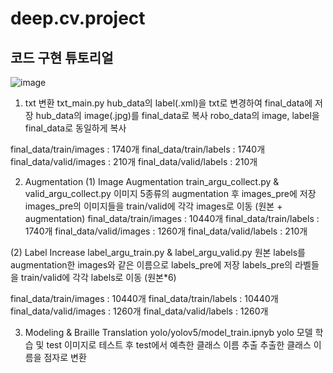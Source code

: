 # deep.cv.project


## 코드 구현 튜토리얼

![image](https://github.com/wwinin/deep.cv.project/assets/103291492/bdc39b03-15e1-4dec-9a52-1d181a9b9697)

01. txt 변환
txt_main.py
hub_data의 label(.xml)을 txt로 변경하여 final_data에 저장
hub_data의 image(.jpg)를 final_data로 복사
robo_data의 image, label을 final_data로 동일하게 복사

final_data/train/images : 1740개
final_data/train/labels : 1740개
final_data/valid/images : 210개
final_data/valid/labels : 210개

02. Augmentation
(1) Image Augmentation
train_argu_collect.py & valid_argu_collect.py
이미지 5종류의 augmentation 후 images_pre에 저장
images_pre의 이미지들을 train/valid에 각각 images로 이동 (원본 + augmentation)
final_data/train/images : 10440개
final_data/train/labels : 1740개
final_data/valid/images : 1260개
final_data/valid/labels : 210개

(2) Label Increase
label_argu_train.py & label_argu_valid.py
원본 labels를 augmentation한 images와 같은 이름으로 labels_pre에 저장
labels_pre의 라벨들을 train/valid에 각각 labels로 이동 (원본*6)

final_data/train/images : 10440개
final_data/train/labels : 10440개
final_data/valid/images : 1260개
final_data/valid/labels : 1260개

03. Modeling & Braille Translation
yolo/yolov5/model_train.ipnyb
yolo 모델 학습 및 test 이미지로 테스트 후 test에서 예측한 클래스 이름 추출
추출한 클래스 이름을 점자로 변환
